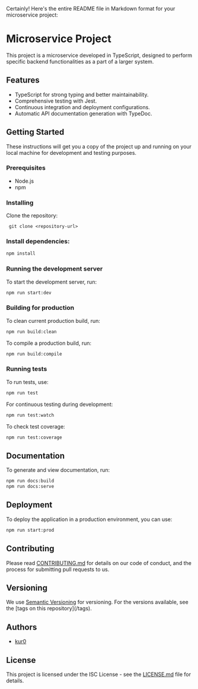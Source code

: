 Certainly! Here's the entire README file in Markdown format for your microservice project:

# Microservice Project

This project is a microservice developed in TypeScript, designed to perform specific backend functionalities as a part of a larger system.

## Features

- TypeScript for strong typing and better maintainability.
- Comprehensive testing with Jest.
- Continuous integration and deployment configurations.
- Automatic API documentation generation with TypeDoc.

## Getting Started

These instructions will get you a copy of the project up and running on your local machine for development and testing purposes.

### Prerequisites

- Node.js
- npm

### Installing

Clone the repository:

```
 git clone <repository-url>
```

### Install dependencies:

```bash
npm install
```

### Running the development server

To start the development server, run:

```bash
npm run start:dev
```

### Building for production

To clean current production build, run:

```bash
npm run build:clean
```

To compile a production build, run:

```bash
npm run build:compile
```

### Running tests

To run tests, use:

```bash
npm run test
```

For continuous testing during development:

```bash
npm run test:watch
```

To check test coverage:

```bash
npm run test:coverage
```

## Documentation

To generate and view documentation, run:

```bash
npm run docs:build
npm run docs:serve
```

## Deployment

To deploy the application in a production environment, you can use:

```bash
npm run start:prod
```

## Contributing

Please read [CONTRIBUTING.md](./CONTRIBUTING.MD) for details on our code of conduct, and the process for submitting pull requests to us.

## Versioning

We use [Semantic Versioning](http://semver.org/) for versioning. For the versions available, see the [tags on this repository](<repository-url>/tags).

## Authors

- [kur0](https://github.com/kur0byte)

## License

This project is licensed under the ISC License - see the [LICENSE.md](./LICENSE.md) file for details.

